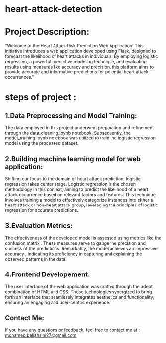# heart-attack-detection
# Project Description:
"Welcome to the Heart Attack Risk Prediction Web Application! This initiative introduces a web application developed using Flask, designed to forecast the likelihood of heart attacks in individuals. By employing logistic regression, a powerful predictive modeling technique, and evaluating results using measures like accuracy and precision, this platform aims to provide accurate and informative predictions for potential heart attack occurrences."
# steps of project :
## 1.Data Preprocessing and Model Training:
The data employed in this project underwent preparation and refinement through the data_cleaning.ipynb notebook. Subsequently, the model_training.ipynb notebook was utilized to train the logistic regression model using the processed dataset.
## 2.Building machine learning model for web application:
Shifting our focus to the domain of heart attack prediction, logistic regression takes center stage. Logistic regression is the chosen methodology in this context, aiming to predict the likelihood of a heart attack occurrence based on relevant factors and features. This technique involves training a model to effectively categorize instances into either a heart attack or non-heart attack group, leveraging the principles of logistic regression for accurate predictions.

## 3.Evaluation Metrics:
The effectiveness of the developed model is assessed using metrics like the confusion matrix . These measures serve to gauge the precision and success of the predictions. Remarkably, the model achieves an impressive accuracy , indicating its proficiency in capturing and explaining the observed patterns in the data.
## 4.Frontend Developement:
The user interface of the web application was crafted through the adept combination of HTML and CSS. These technologies synergized to bring forth an interface that seamlessly integrates aesthetics and functionality, ensuring an engaging and user-centric experience.
## Contact Me:
If you have any questions or feedback, feel free to contact me at : mohamed.bellahsini27@gmail.com
